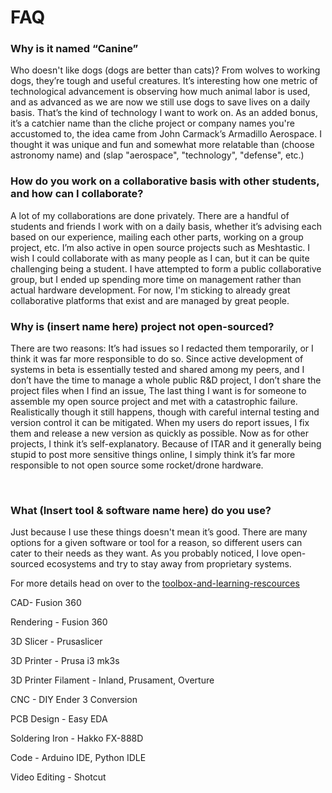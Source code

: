 # FAQ

### Why is it named “Canine”

Who doesn't like dogs (dogs are better than cats)? From wolves to working dogs, they’re tough and useful creatures. It’s interesting how one metric of technological advancement is observing how much animal labor is used, and as advanced as we are now we still use dogs to save lives on a daily basis. That’s the kind of technology I want to work on. As an added bonus, it’s a catchier name than the cliche project or company names you're accustomed to, the idea came from John Carmack’s Armadillo Aerospace. I thought it was unique and fun and somewhat more relatable than (choose astronomy name) and (slap "aerospace", "technology", "defense", etc.)

### How do you work on a collaborative basis with other students, and how can I collaborate?

A lot of my collaborations are done privately. There are a handful of students and friends I work with on a daily basis, whether it’s advising each based on our experience, mailing each other parts, working on a group project, etc. I’m also active in open source projects such as Meshtastic. I wish I could collaborate with as many people as I can, but it can be quite challenging being a student. I have attempted to form a public collaborative group, but I ended up spending more time on management rather than actual hardware development. For now, I'm sticking to already great collaborative platforms that exist and are managed by great people.

### Why is (insert name here) project not open-sourced?

There are two reasons: It’s had issues so I redacted them temporarily, or I think it was far more responsible to do so. Since active development of systems in beta is essentially tested and shared among my peers, and I don’t have the time to manage a whole public R\&D project, I don’t share the project files when I find an issue, The last thing I want is for someone to assemble my open source project and met with a catastrophic failure. Realistically though it still happens, though with careful internal testing and version control it can be mitigated. When my users do report issues, I fix them and release a new version as quickly as possible. Now as for other projects, I think it’s self-explanatory. Because of ITAR and it generally being stupid to post more sensitive things online, I simply think it’s far more responsible to not open source some rocket/drone hardware.

​

### What (Insert tool & software name here) do you use?

Just because I use these things doesn't mean it’s good. There are many options for a given software or tool for a reason, so different users can cater to their needs as they want. As you probably noticed, I love open-sourced ecosystems and try to stay away from proprietary systems.



For more details head on over to the [toolbox-and-learning-rescources](../toolbox-and-learning-rescources/ "mention")&#x20;

CAD- Fusion 360

Rendering - Fusion 360

3D Slicer - Prusaslicer

3D Printer - Prusa i3 mk3s

3D Printer Filament - Inland, Prusament, Overture

CNC - DIY Ender 3 Conversion

PCB Design - Easy EDA

Soldering Iron - Hakko FX-888D

Code - Arduino IDE, Python IDLE

Video Editing - Shotcut
